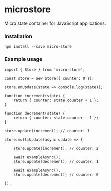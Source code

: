 # microstore
Micro state container for JavaScript applications.

### Installation

`npm install --save micro-store`

### Example usage

```
import { Store } from 'micro-store';

const store = new Store({ counter: 0 });

store.onUpdate(state => console.log(state));

function increment(state) {
    return { counter: state.counter + 1 };
}

function decrement(state) {
    return { counter: state.counter - 1 };
}

store.update(increment); // counter: 1

store.multiUpdate(async update => {

    store.update(increment); // counter: 2

    await exampleAsync();
    store.update(decrement); // counter: 1

    await exampleAsync();
    store.update(decrement); // counter: 0

});

```